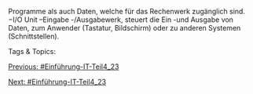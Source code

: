 Programme als auch Daten, welche für das Rechenwerk zugänglich 
sind. 
−I/O Unit –Eingabe -/Ausgabewerk, steuert die Ein -und Ausgabe von 
Daten, zum Anwender (Tastatur, Bildschirm) oder zu anderen 
Systemen (Schnittstellen).

   Tags & Topics:
   

[Previous: #Einführung-IT-Teil4_23](Einführung-IT-Teil4_23.md)

[Next: #Einführung-IT-Teil4_23](Einführung-IT-Teil4_23.md)